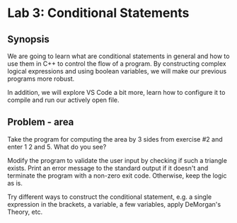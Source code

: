 ﻿# Lab 3: Conditional Statements
## Synopsis
We are going to learn what are conditional statements in general and how to use them in C++ to control the flow of a program. By constructing complex logical expressions and using boolean variables, we will make our previous programs more robust.

In addition, we will explore VS Code a bit more, learn how to configure it to compile and run our actively open file.

## Problem - area
Take the program for computing the area by 3 sides from exercise #2 and enter 1 2 and 5. What do you see? 

Modify the program to validate the user input by checking if such a triangle exists. Print an error message to the standard output if it doesn't and terminate the program with a non-zero exit code. Otherwise, keep the logic as is.

Try different ways to construct the conditional statement, e.g. a single expression in the brackets, a variable, a few variables, apply DeMorgan's Theory, etc.